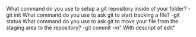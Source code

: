What command do you use to setup a git repository inside of your folder?
        -git init
What command do you use to ask git to start tracking a file?
        -git status
What command do you use to ask git to move your file from the staging area to the repository?
        -git commit -m" With descript of edit"
